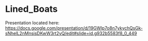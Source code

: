 # Lined_Boats

Presentation located here: https://docs.google.com/presentation/d/19GWlp7o8n7ykychQsGk-sNhelL2nMnsisDKwW3rt2yQ/edit#slide=id.g932b5583f8_0_449
